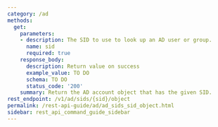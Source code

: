```yaml
---
category: /ad
methods:
  get:
    parameters:
    - description: The SID to use to look up an AD user or group.
      name: sid
      required: true
    response_body:
      description: Return value on success
      example_value: TO DO
      schema: TO DO
      status_code: '200'
    summary: Return the AD account object that has the given SID.
rest_endpoint: /v1/ad/sids/{sid}/object
permalink: /rest-api-guide/ad/ad_sids_sid_object.html
sidebar: rest_api_command_guide_sidebar
---
```

